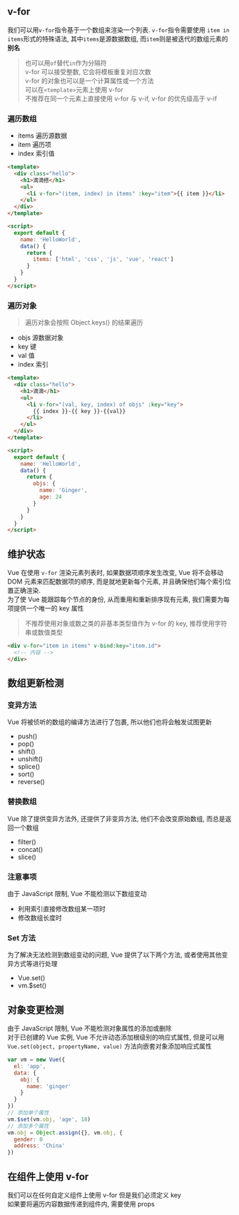 ## v-for

我们可以用`v-for`指令基于一个数组来渲染一个列表. `v-for`指令需要使用 `item in items`形式的特殊语法, 其中`items`是源数据数组, 而`item`则是被迭代的数组元素的**别名**

> 也可以用`of`替代`in`作为分隔符  
> v-for 可以接受整数, 它会将模板重复对应次数  
> v-for 的对象也可以是一个计算属性或一个方法  
> 可以在`<template>`元素上使用 v-for  
> 不推荐在同一个元素上直接使用 v-for 与 v-if, v-for 的优先级高于 v-if

### 遍历数组

- items 遍历源数据
- item 遍历项
- index 索引值

```html
<template>
  <div class="hello">
    <h1>滴滴搭</h1>
    <ul>
      <li v-for="(item, index) in items" :key="item">{{ item }}</li>
    </ul>
  </div>
</template>

<script>
  export default {
    name: 'HelloWorld',
    data() {
      return {
        items: ['html', 'css', 'js', 'vue', 'react']
      }
    }
  }
</script>
```

### 遍历对象

> 遍历对象会按照 Object.keys() 的结果遍历

- objs 源数据对象
- key 键
- val 值
- index 索引

```html
<template>
  <div class="hello">
    <h1>滴滴</h1>
    <ul>
      <li v-for="(val, key, index) of objs" :key="key">
        {{ index }}-{{ key }}-{{val}}
      </li>
    </ul>
  </div>
</template>

<script>
  export default {
    name: 'HelloWorld',
    data() {
      return {
        objs: {
          name: 'Ginger',
          age: 24
        }
      }
    }
  }
</script>
```

## 维护状态

Vue 在使用 `v-for` 渲染元素列表时, 如果数据项顺序发生改变, Vue 将不会移动 DOM 元素来匹配数据项的顺序, 而是就地更新每个元素, 并且确保他们每个索引位置正确渲染.  
为了使 Vue 能跟踪每个节点的身份, 从而重用和重新排序现有元素, 我们需要为每项提供一个唯一的 key 属性

> 不推荐使用对象或数之类的非基本类型值作为 v-for 的 key, 推荐使用字符串或数值类型

```html
<div v-for="item in items" v-bind:key="item.id">
  <!-- 内容 -->
</div>
```

## 数组更新检测

### 变异方法

Vue 将被侦听的数组的编译方法进行了包裹, 所以他们也将会触发试图更新

- push()
- pop()
- shift()
- unshift()
- splice()
- sort()
- reverse()

### 替换数组

Vue 除了提供变异方法外, 还提供了非变异方法, 他们不会改变原始数组, 而总是返回一个数组

- filter()
- concat()
- slice()

### 注意事项

由于 JavaScript 限制, Vue 不能检测以下数组变动

- 利用索引直接修改数组某一项时
- 修改数组长度时

### Set 方法

为了解决无法检测到数组变动的问题, Vue 提供了以下两个方法, 或者使用其他变异方式等进行处理

- Vue.set()
- vm.\$set()

## 对象变更检测

由于 JavaScript 限制, Vue 不能检测对象属性的添加或删除  
对于已创建的 Vue 实例, Vue 不允许动态添加根级别的响应式属性, 但是可以用 `Vue.set(object, propertyName, value)` 方法向嵌套对象添加响应式属性

```js
var vm = new Vue({
  el: 'app',
  data: {
    obj: {
      name: 'ginger'
    }
  }
})
// 添加单个属性
vm.$set(vm.obj, 'age', 18)
// 添加多个属性
vm.obj = Object.assign({}, vm.obj, {
  gender: 0
  address: 'China'
})
```

## 在组件上使用 v-for

我们可以在任何自定义组件上使用 v-for 但是我们必须定义 key  
如果要将遍历内容数据传递到组件内, 需要使用 props
